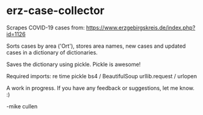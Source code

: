 # erz-case-collector

Scrapes COVID-19 cases from:
https://www.erzgebirgskreis.de/index.php?id=1126

Sorts cases by area ('Ort'), stores area names, new cases and updated cases in a dictionary of dictionaries.

Saves the dictionary using pickle. Pickle is awesome!

Required imports:
re
time
pickle
bs4 / BeautifulSoup
urllib.request / urlopen

A work in progress. If you have any feedback or suggestions, let me know. :)

-mike cullen
